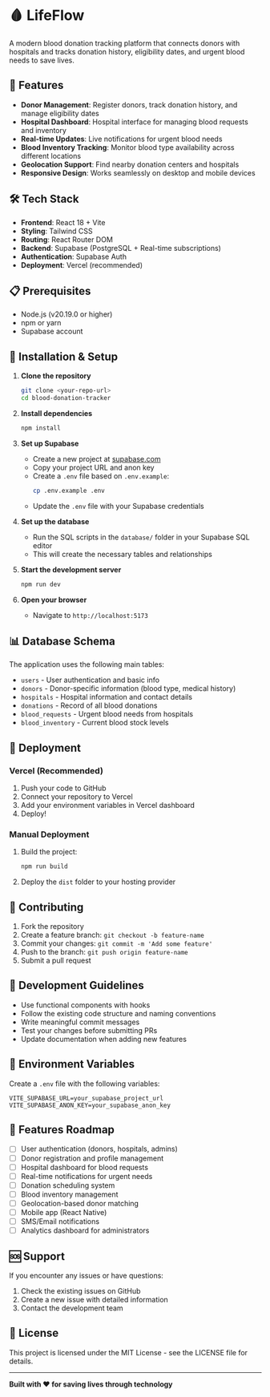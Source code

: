 # 🩸 LifeFlow

A modern blood donation tracking platform that connects donors with hospitals and tracks donation history, eligibility dates, and urgent blood needs to save lives.

## 🚀 Features

- **Donor Management**: Register donors, track donation history, and manage eligibility dates
- **Hospital Dashboard**: Hospital interface for managing blood requests and inventory
- **Real-time Updates**: Live notifications for urgent blood needs
- **Blood Inventory Tracking**: Monitor blood type availability across different locations
- **Geolocation Support**: Find nearby donation centers and hospitals
- **Responsive Design**: Works seamlessly on desktop and mobile devices

## 🛠️ Tech Stack

- **Frontend**: React 18 + Vite
- **Styling**: Tailwind CSS
- **Routing**: React Router DOM
- **Backend**: Supabase (PostgreSQL + Real-time subscriptions)
- **Authentication**: Supabase Auth
- **Deployment**: Vercel (recommended)

## 📋 Prerequisites

- Node.js (v20.19.0 or higher)
- npm or yarn
- Supabase account

## 🔧 Installation & Setup

1. **Clone the repository**

   ```bash
   git clone <your-repo-url>
   cd blood-donation-tracker
   ```

2. **Install dependencies**

   ```bash
   npm install
   ```

3. **Set up Supabase**

   - Create a new project at [supabase.com](https://supabase.com)
   - Copy your project URL and anon key
   - Create a `.env` file based on `.env.example`:
     ```bash
     cp .env.example .env
     ```
   - Update the `.env` file with your Supabase credentials

4. **Set up the database**

   - Run the SQL scripts in the `database/` folder in your Supabase SQL editor
   - This will create the necessary tables and relationships

5. **Start the development server**

   ```bash
   npm run dev
   ```

6. **Open your browser**
   - Navigate to `http://localhost:5173`

## 📊 Database Schema

The application uses the following main tables:

- `users` - User authentication and basic info
- `donors` - Donor-specific information (blood type, medical history)
- `hospitals` - Hospital information and contact details
- `donations` - Record of all blood donations
- `blood_requests` - Urgent blood needs from hospitals
- `blood_inventory` - Current blood stock levels

## 🚀 Deployment

### Vercel (Recommended)

1. Push your code to GitHub
2. Connect your repository to Vercel
3. Add your environment variables in Vercel dashboard
4. Deploy!

### Manual Deployment

1. Build the project:

   ```bash
   npm run build
   ```

2. Deploy the `dist` folder to your hosting provider

## 🤝 Contributing

1. Fork the repository
2. Create a feature branch: `git checkout -b feature-name`
3. Commit your changes: `git commit -m 'Add some feature'`
4. Push to the branch: `git push origin feature-name`
5. Submit a pull request

## 📝 Development Guidelines

- Use functional components with hooks
- Follow the existing code structure and naming conventions
- Write meaningful commit messages
- Test your changes before submitting PRs
- Update documentation when adding new features

## 🔐 Environment Variables

Create a `.env` file with the following variables:

```env
VITE_SUPABASE_URL=your_supabase_project_url
VITE_SUPABASE_ANON_KEY=your_supabase_anon_key
```

## 📱 Features Roadmap

- [ ] User authentication (donors, hospitals, admins)
- [ ] Donor registration and profile management
- [ ] Hospital dashboard for blood requests
- [ ] Real-time notifications for urgent needs
- [ ] Donation scheduling system
- [ ] Blood inventory management
- [ ] Geolocation-based donor matching
- [ ] Mobile app (React Native)
- [ ] SMS/Email notifications
- [ ] Analytics dashboard for administrators

## 🆘 Support

If you encounter any issues or have questions:

1. Check the existing issues on GitHub
2. Create a new issue with detailed information
3. Contact the development team

## 📄 License

This project is licensed under the MIT License - see the LICENSE file for details.

---

**Built with ❤️ for saving lives through technology**
